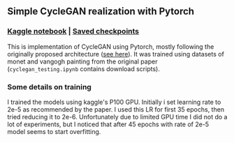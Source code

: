 ## Simple CycleGAN realization with Pytorch
### [Kaggle notebook](https://www.kaggle.com/code/kb7354/cyclegan/notebook) | [Saved checkpoints](https://drive.google.com/drive/folders/1a6Fx000Dmi7JIYpb9jqdco-cROvhxgCA?usp=drive_link)

This is implementation of CycleGAN  using Pytorch, mostly following the originally proposed architecture
([see here](https://junyanz.github.io/CycleGAN/)). It was trained using datasets of monet and vangogh
painting from the original paper (`cyclegan_testing.ipynb` contains download scripts).

### Some details on training

I trained the models using kaggle's P100 GPU. Initially i set learning rate to 2e-5 as recommended by the paper.
I used this LR for first 35 epochs, then tried reducing it to 2e-6. Unfortunately due to limited GPU time I did not
do a lot of experiments, but I noticed that after 45 epochs with rate of 2e-5 model seems to start overfitting. 